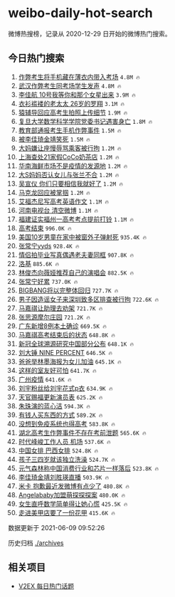# weibo-daily-hot-search

微博热搜榜，记录从 2020-12-29 日开始的微博热门搜索。

## 今日热门搜索

<!-- BEGIN -->

1. [作弊考生将手机藏在薄衣内带入考场](https://s.weibo.com/weibo?q=%23%E4%BD%9C%E5%BC%8A%E8%80%83%E7%94%9F%E5%B0%86%E6%89%8B%E6%9C%BA%E8%97%8F%E5%9C%A8%E8%96%84%E8%A1%A3%E5%86%85%E5%B8%A6%E5%85%A5%E8%80%83%E5%9C%BA%23&Refer=top) `4.8M 🔥`
1. [武汉作弊考生同考场学生发声](https://s.weibo.com/weibo?q=%23%E6%AD%A6%E6%B1%89%E4%BD%9C%E5%BC%8A%E8%80%83%E7%94%9F%E5%90%8C%E8%80%83%E5%9C%BA%E5%AD%A6%E7%94%9F%E5%8F%91%E5%A3%B0%23&Refer=top) `4.8M 🔥`
1. [李佳航 10号我等你和那个女星出来](https://s.weibo.com/weibo?q=%E6%9D%8E%E4%BD%B3%E8%88%AA%2010%E5%8F%B7%E6%88%91%E7%AD%89%E4%BD%A0%E5%92%8C%E9%82%A3%E4%B8%AA%E5%A5%B3%E6%98%9F%E5%87%BA%E6%9D%A5&Refer=top) `3.9M 🔥`
1. [衣衫褴褛的老太太 26岁的罗翔](https://s.weibo.com/weibo?q=%E8%A1%A3%E8%A1%AB%E8%A4%B4%E8%A4%9B%E7%9A%84%E8%80%81%E5%A4%AA%E5%A4%AA%2026%E5%B2%81%E7%9A%84%E7%BD%97%E7%BF%94&Refer=top) `3.1M 🔥`
1. [猿辅导回应高考生拍照上传细节](https://s.weibo.com/weibo?q=%23%E7%8C%BF%E8%BE%85%E5%AF%BC%E5%9B%9E%E5%BA%94%E9%AB%98%E8%80%83%E7%94%9F%E6%8B%8D%E7%85%A7%E4%B8%8A%E4%BC%A0%E7%BB%86%E8%8A%82%23&Refer=top) `1.9M 🔥`
1. [复旦大学数学科学学院党委书记遇害身亡](https://s.weibo.com/weibo?q=%23%E5%A4%8D%E6%97%A6%E5%A4%A7%E5%AD%A6%E6%95%B0%E5%AD%A6%E7%A7%91%E5%AD%A6%E5%AD%A6%E9%99%A2%E5%85%9A%E5%A7%94%E4%B9%A6%E8%AE%B0%E9%81%87%E5%AE%B3%E8%BA%AB%E4%BA%A1%23&Refer=top) `1.8M 🔥`
1. [教育部通报考生手机作弊事件](https://s.weibo.com/weibo?q=%23%E6%95%99%E8%82%B2%E9%83%A8%E9%80%9A%E6%8A%A5%E8%80%83%E7%94%9F%E6%89%8B%E6%9C%BA%E4%BD%9C%E5%BC%8A%E4%BA%8B%E4%BB%B6%23&Refer=top) `1.5M 🔥`
1. [被李佳琦金靖笑死](https://s.weibo.com/weibo?q=%23%E8%A2%AB%E6%9D%8E%E4%BD%B3%E7%90%A6%E9%87%91%E9%9D%96%E7%AC%91%E6%AD%BB%23&Refer=top) `1.5M 🔥`
1. [大妈嫌让座慢辱骂乘客被行拘](https://s.weibo.com/weibo?q=%23%E5%A4%A7%E5%A6%88%E5%AB%8C%E8%AE%A9%E5%BA%A7%E6%85%A2%E8%BE%B1%E9%AA%82%E4%B9%98%E5%AE%A2%E8%A2%AB%E8%A1%8C%E6%8B%98%23&Refer=top) `1.2M 🔥`
1. [上海查处21家假CoCo奶茶店](https://s.weibo.com/weibo?q=%23%E4%B8%8A%E6%B5%B7%E6%9F%A5%E5%A4%8421%E5%AE%B6%E5%81%87CoCo%E5%A5%B6%E8%8C%B6%E5%BA%97%23&Refer=top) `1.2M 🔥`
1. [华南海鲜市场不是疫情的发源地](https://s.weibo.com/weibo?q=%23%E5%8D%8E%E5%8D%97%E6%B5%B7%E9%B2%9C%E5%B8%82%E5%9C%BA%E4%B8%8D%E6%98%AF%E7%96%AB%E6%83%85%E7%9A%84%E5%8F%91%E6%BA%90%E5%9C%B0%23&Refer=top) `1.2M 🔥`
1. [大S妈妈否认女儿与张兰不合](https://s.weibo.com/weibo?q=%23%E5%A4%A7S%E5%A6%88%E5%A6%88%E5%90%A6%E8%AE%A4%E5%A5%B3%E5%84%BF%E4%B8%8E%E5%BC%A0%E5%85%B0%E4%B8%8D%E5%90%88%23&Refer=top) `1.2M 🔥`
1. [吴宣仪 你们只要相信我就好了](https://s.weibo.com/weibo?q=%E5%90%B4%E5%AE%A3%E4%BB%AA%20%E4%BD%A0%E4%BB%AC%E5%8F%AA%E8%A6%81%E7%9B%B8%E4%BF%A1%E6%88%91%E5%B0%B1%E5%A5%BD%E4%BA%86&Refer=top) `1.2M 🔥`
1. [马克龙回应被掌掴](https://s.weibo.com/weibo?q=%23%E9%A9%AC%E5%85%8B%E9%BE%99%E5%9B%9E%E5%BA%94%E8%A2%AB%E6%8E%8C%E6%8E%B4%23&Refer=top) `1.2M 🔥`
1. [艾福杰尼写高考英语作文](https://s.weibo.com/weibo?q=%23%E8%89%BE%E7%A6%8F%E6%9D%B0%E5%B0%BC%E5%86%99%E9%AB%98%E8%80%83%E8%8B%B1%E8%AF%AD%E4%BD%9C%E6%96%87%23&Refer=top) `1.1M 🔥`
1. [河南电视台 清空微博](https://s.weibo.com/weibo?q=%E6%B2%B3%E5%8D%97%E7%94%B5%E8%A7%86%E5%8F%B0%20%E6%B8%85%E7%A9%BA%E5%BE%AE%E5%8D%9A&Refer=top) `1.1M 🔥`
1. [福建证实福州一高考考点提前打铃](https://s.weibo.com/weibo?q=%23%E7%A6%8F%E5%BB%BA%E8%AF%81%E5%AE%9E%E7%A6%8F%E5%B7%9E%E4%B8%80%E9%AB%98%E8%80%83%E8%80%83%E7%82%B9%E6%8F%90%E5%89%8D%E6%89%93%E9%93%83%23&Refer=top) `1.1M 🔥`
1. [高考结束](https://s.weibo.com/weibo?q=%23%E9%AB%98%E8%80%83%E7%BB%93%E6%9D%9F%23&Refer=top) `996.0K 🔥`
1. [美国10岁男童在家中被窗外子弹射死](https://s.weibo.com/weibo?q=%23%E7%BE%8E%E5%9B%BD10%E5%B2%81%E7%94%B7%E7%AB%A5%E5%9C%A8%E5%AE%B6%E4%B8%AD%E8%A2%AB%E7%AA%97%E5%A4%96%E5%AD%90%E5%BC%B9%E5%B0%84%E6%AD%BB%23&Refer=top) `935.4K 🔥`
1. [张常宁yyds](https://s.weibo.com/weibo?q=%E5%BC%A0%E5%B8%B8%E5%AE%81yyds&Refer=top) `928.4K 🔥`
1. [情侣拍毕业写真偶遇老夫妻同框](https://s.weibo.com/weibo?q=%23%E6%83%85%E4%BE%A3%E6%8B%8D%E6%AF%95%E4%B8%9A%E5%86%99%E7%9C%9F%E5%81%B6%E9%81%87%E8%80%81%E5%A4%AB%E5%A6%BB%E5%90%8C%E6%A1%86%23&Refer=top) `907.8K 🔥`
1. [洛基](https://s.weibo.com/weibo?q=%E6%B4%9B%E5%9F%BA&Refer=top) `885.6K 🔥`
1. [林俊杰向薇娅推荐自己的演唱会](https://s.weibo.com/weibo?q=%23%E6%9E%97%E4%BF%8A%E6%9D%B0%E5%90%91%E8%96%87%E5%A8%85%E6%8E%A8%E8%8D%90%E8%87%AA%E5%B7%B1%E7%9A%84%E6%BC%94%E5%94%B1%E4%BC%9A%23&Refer=top) `882.5K 🔥`
1. [张常宁好累](https://s.weibo.com/weibo?q=%E5%BC%A0%E5%B8%B8%E5%AE%81%E5%A5%BD%E7%B4%AF&Refer=top) `737.0K 🔥`
1. [BIGBANG将以完整体回归](https://s.weibo.com/weibo?q=%23BIGBANG%E5%B0%86%E4%BB%A5%E5%AE%8C%E6%95%B4%E4%BD%93%E5%9B%9E%E5%BD%92%23&Refer=top) `727.7K 🔥`
1. [男子因造谣女子来深圳致多区排查被行拘](https://s.weibo.com/weibo?q=%23%E7%94%B7%E5%AD%90%E5%9B%A0%E9%80%A0%E8%B0%A3%E5%A5%B3%E5%AD%90%E6%9D%A5%E6%B7%B1%E5%9C%B3%E8%87%B4%E5%A4%9A%E5%8C%BA%E6%8E%92%E6%9F%A5%E8%A2%AB%E8%A1%8C%E6%8B%98%23&Refer=top) `722.6K 🔥`
1. [马嘉祺让助理去劝架](https://s.weibo.com/weibo?q=%23%E9%A9%AC%E5%98%89%E7%A5%BA%E8%AE%A9%E5%8A%A9%E7%90%86%E5%8E%BB%E5%8A%9D%E6%9E%B6%23&Refer=top) `721.7K 🔥`
1. [张思源摩尔庄园](https://s.weibo.com/weibo?q=%23%E5%BC%A0%E6%80%9D%E6%BA%90%E6%91%A9%E5%B0%94%E5%BA%84%E5%9B%AD%23&Refer=top) `721.2K 🔥`
1. [广东新增8例本土确诊](https://s.weibo.com/weibo?q=%23%E5%B9%BF%E4%B8%9C%E6%96%B0%E5%A2%9E8%E4%BE%8B%E6%9C%AC%E5%9C%9F%E7%A1%AE%E8%AF%8A%23&Refer=top) `669.5K 🔥`
1. [马嘉祺高考结束后的状态](https://s.weibo.com/weibo?q=%23%E9%A9%AC%E5%98%89%E7%A5%BA%E9%AB%98%E8%80%83%E7%BB%93%E6%9D%9F%E5%90%8E%E7%9A%84%E7%8A%B6%E6%80%81%23&Refer=top) `648.8K 🔥`
1. [新冠全球溯源研究中国部分公布](https://s.weibo.com/weibo?q=%23%E6%96%B0%E5%86%A0%E5%85%A8%E7%90%83%E6%BA%AF%E6%BA%90%E7%A0%94%E7%A9%B6%E4%B8%AD%E5%9B%BD%E9%83%A8%E5%88%86%E5%85%AC%E5%B8%83%23&Refer=top) `648.1K 🔥`
1. [刘大锤 NINE PERCENT](https://s.weibo.com/weibo?q=%E5%88%98%E5%A4%A7%E9%94%A4%20NINE%20PERCENT&Refer=top) `646.5K 🔥`
1. [爸爸举林墨海报为女儿加油](https://s.weibo.com/weibo?q=%23%E7%88%B8%E7%88%B8%E4%B8%BE%E6%9E%97%E5%A2%A8%E6%B5%B7%E6%8A%A5%E4%B8%BA%E5%A5%B3%E5%84%BF%E5%8A%A0%E6%B2%B9%23&Refer=top) `645.1K 🔥`
1. [这样的室友好可怕](https://s.weibo.com/weibo?q=%23%E8%BF%99%E6%A0%B7%E7%9A%84%E5%AE%A4%E5%8F%8B%E5%A5%BD%E5%8F%AF%E6%80%95%23&Refer=top) `641.7K 🔥`
1. [广州疫情](https://s.weibo.com/weibo?q=%23%E5%B9%BF%E5%B7%9E%E7%96%AB%E6%83%85%23&Refer=top) `641.6K 🔥`
1. [刘宇粉丝给刘宇花式p衣](https://s.weibo.com/weibo?q=%23%E5%88%98%E5%AE%87%E7%B2%89%E4%B8%9D%E7%BB%99%E5%88%98%E5%AE%87%E8%8A%B1%E5%BC%8Fp%E8%A1%A3%23&Refer=top) `634.9K 🔥`
1. [天官赐福更新演员表](https://s.weibo.com/weibo?q=%23%E5%A4%A9%E5%AE%98%E8%B5%90%E7%A6%8F%E6%9B%B4%E6%96%B0%E6%BC%94%E5%91%98%E8%A1%A8%23&Refer=top) `625.2K 🔥`
1. [朱珠演的蓝心洁](https://s.weibo.com/weibo?q=%23%E6%9C%B1%E7%8F%A0%E6%BC%94%E7%9A%84%E8%93%9D%E5%BF%83%E6%B4%81%23&Refer=top) `594.3K 🔥`
1. [有钱人买东西的方式](https://s.weibo.com/weibo?q=%23%E6%9C%89%E9%92%B1%E4%BA%BA%E4%B9%B0%E4%B8%9C%E8%A5%BF%E7%9A%84%E6%96%B9%E5%BC%8F%23&Refer=top) `589.2K 🔥`
1. [没想到免疫系统也得高考](https://s.weibo.com/weibo?q=%23%E6%B2%A1%E6%83%B3%E5%88%B0%E5%85%8D%E7%96%AB%E7%B3%BB%E7%BB%9F%E4%B9%9F%E5%BE%97%E9%AB%98%E8%80%83%23&Refer=top) `583.8K 🔥`
1. [湖北高考生作弊事件不存在考前泄题](https://s.weibo.com/weibo?q=%23%E6%B9%96%E5%8C%97%E9%AB%98%E8%80%83%E7%94%9F%E4%BD%9C%E5%BC%8A%E4%BA%8B%E4%BB%B6%E4%B8%8D%E5%AD%98%E5%9C%A8%E8%80%83%E5%89%8D%E6%B3%84%E9%A2%98%23&Refer=top) `565.6K 🔥`
1. [时代峰峻工作人员 机场](https://s.weibo.com/weibo?q=%E6%97%B6%E4%BB%A3%E5%B3%B0%E5%B3%BB%E5%B7%A5%E4%BD%9C%E4%BA%BA%E5%91%98%20%E6%9C%BA%E5%9C%BA&Refer=top) `537.6K 🔥`
1. [中国女排 巴西女排](https://s.weibo.com/weibo?q=%E4%B8%AD%E5%9B%BD%E5%A5%B3%E6%8E%92%20%E5%B7%B4%E8%A5%BF%E5%A5%B3%E6%8E%92&Refer=top) `524.8K 🔥`
1. [孩子三四岁就该独立洗澡](https://s.weibo.com/weibo?q=%23%E5%AD%A9%E5%AD%90%E4%B8%89%E5%9B%9B%E5%B2%81%E5%B0%B1%E8%AF%A5%E7%8B%AC%E7%AB%8B%E6%B4%97%E6%BE%A1%23&Refer=top) `524.7K 🔥`
1. [元气森林称中国消费行业和芯片一样落后](https://s.weibo.com/weibo?q=%23%E5%85%83%E6%B0%94%E6%A3%AE%E6%9E%97%E7%A7%B0%E4%B8%AD%E5%9B%BD%E6%B6%88%E8%B4%B9%E8%A1%8C%E4%B8%9A%E5%92%8C%E8%8A%AF%E7%89%87%E4%B8%80%E6%A0%B7%E8%90%BD%E5%90%8E%23&Refer=top) `523.8K 🔥`
1. [李佳琦金靖刘胜瑛直播](https://s.weibo.com/weibo?q=%23%E6%9D%8E%E4%BD%B3%E7%90%A6%E9%87%91%E9%9D%96%E5%88%98%E8%83%9C%E7%91%9B%E7%9B%B4%E6%92%AD%23&Refer=top) `503.9K 🔥`
1. [米卡 抱歉最近发微博有点少了](https://s.weibo.com/weibo?q=%23%E7%B1%B3%E5%8D%A1%20%E6%8A%B1%E6%AD%89%E6%9C%80%E8%BF%91%E5%8F%91%E5%BE%AE%E5%8D%9A%E6%9C%89%E7%82%B9%E5%B0%91%E4%BA%86%23&Refer=top) `480.8K 🔥`
1. [Angelababy加盟萌探探探案](https://s.weibo.com/weibo?q=%23Angelababy%E5%8A%A0%E7%9B%9F%E8%90%8C%E6%8E%A2%E6%8E%A2%E6%8E%A2%E6%A1%88%23&Refer=top) `480.0K 🔥`
1. [女生直呼数学简单得让她心慌](https://s.weibo.com/weibo?q=%23%E5%A5%B3%E7%94%9F%E7%9B%B4%E5%91%BC%E6%95%B0%E5%AD%A6%E7%AE%80%E5%8D%95%E5%BE%97%E8%AE%A9%E5%A5%B9%E5%BF%83%E6%85%8C%23&Refer=top) `425.5K 🔥`
1. [走进美甲店要了一份花甲](https://s.weibo.com/weibo?q=%23%E8%B5%B0%E8%BF%9B%E7%BE%8E%E7%94%B2%E5%BA%97%E8%A6%81%E4%BA%86%E4%B8%80%E4%BB%BD%E8%8A%B1%E7%94%B2%23&Refer=top) `415.6K 🔥`

数据更新于 2021-06-09 09:52:26

<!-- END -->

历史归档 [./archives](./archives)

## 相关项目

- [V2EX 每日热门话题](https://github.com/boojack/v2ex-daily-hot-topic)
